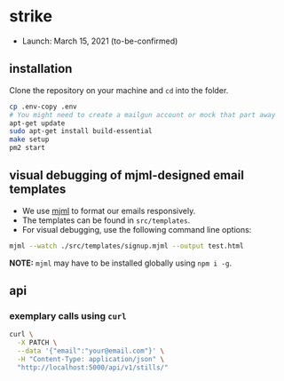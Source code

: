 # strike

- Launch: March 15, 2021 (to-be-confirmed)

## installation

Clone the repository on your machine and `cd` into the folder.

```bash
cp .env-copy .env
# You might need to create a mailgun account or mock that part away
apt-get update
sudo apt-get install build-essential
make setup
pm2 start
```

## visual debugging of mjml-designed email templates

- We use [mjml](https://documentation.mjml.io) to format our emails
  responsively.
- The templates can be found in `src/templates`.
- For visual debugging, use the following command line options:

```bash
mjml --watch ./src/templates/signup.mjml --output test.html
```

**NOTE:** `mjml` may have to be installed globally using `npm i -g`.

## api

### exemplary calls using `curl`

```bash
curl \
  -X PATCH \
  --data '{"email":"your@email.com"}' \
  -H "Content-Type: application/json" \
  "http://localhost:5000/api/v1/stills/"
```
